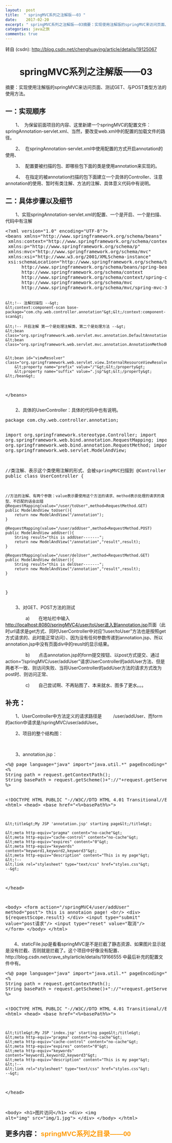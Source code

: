 ```yaml
---
layout:  post
title:  " springMVC系列之注解版——03 "
date:    2017-02-20
excerpt: " springMVC系列之注解版——03摘要：实现使用注解版的springMVC来访问页面、测试GET、与POST类型方法的使用方法。一：实现顺序    1、 为保留前面项目的内容、这里新建一个springMVC的配置文件：springAnnotation-servlet.xml、当然，要改变web.xml中的配置的加载文件的路径。     2、 在springAnnota... "
categories: java之旅 
comments: true
---
```

转自 (csdn): http://blog.csdn.net/chenghuaying/article/details/19125067
<div class="skin_detail" id="article_content"> 
 <h1 style="text-align:center">springMVC系列之注解版——03</h1> 
 <div> 
 </div> 
 <p>摘要：实现使用注解版的springMVC来访问页面、测试GET、与POST类型方法的使用方法。</p> 
 <p> </p> 
 <h2>一：实现顺序</h2> 
 <div> 
 </div> 
 <p>&nbsp; &nbsp; &nbsp; &nbsp; 1、&nbsp; 为保留前面项目的内容、这里新建一个springMVC的配置文件：springAnnotation-servlet.xml、当然，要改变web.xml中的配置的加载文件的路径。</p> 
 <p>&nbsp; &nbsp; &nbsp; &nbsp;&nbsp;2、&nbsp; 在springAnnotation-servlet.xml中使用配置的方式开启annotation的使用、</p> 
 <p>&nbsp; &nbsp; &nbsp; &nbsp;&nbsp;3、&nbsp; 配置要被扫描的包、即哪些包下面的类是使用annotation来实现的。</p> 
 <p>&nbsp; &nbsp; &nbsp; &nbsp;&nbsp;4、&nbsp; 在指定的被annotation扫描的包下面建立一个具体的Controller、注意annotation的使用、暂时有类注解、方法的注解、具体意义代码中有说明。</p> 
 <p> </p> 
 <h2>二：具体步骤以及细节</h2> 
 <div> 
 </div> 
 <p>&nbsp; &nbsp; &nbsp; &nbsp;&nbsp;1、实现springAnnotation-servlet.xml的配置、一个是开启、一个是扫描、代码中有注解</p> 
 <p> </p> 
 <p></p> 
 <pre code_snippet_id="185572" snippet_file_name="blog_20140212_1_4631338" name="code" class="html">&lt;?xml version="1.0" encoding="UTF-8"?&gt;
&lt;beans xmlns="http://www.springframework.org/schema/beans"  
 xmlns:context="http://www.springframework.org/schema/context"  
 xmlns:p="http://www.springframework.org/schema/p"  
 xmlns:mvc="http://www.springframework.org/schema/mvc"  
 xmlns:xsi="http://www.w3.org/2001/XMLSchema-instance"  
 xsi:schemaLocation="http://www.springframework.org/schema/beans  
      http://www.springframework.org/schema/beans/spring-beans-3.0.xsd  
      http://www.springframework.org/schema/context  
      http://www.springframework.org/schema/context/spring-context.xsd  
      http://www.springframework.org/schema/mvc  
      http://www.springframework.org/schema/mvc/spring-mvc-3.0.xsd"&gt;
      
      
    &lt;!-- 注解扫描包 --&gt;
	&lt;context:component-scan base-package="com.chy.web.controller.annotation"&gt;&lt;/context:component-scan&gt;
	
	&lt;!-- 开启注解 第一个是处理注解类、第二个是处理方法 --&gt;
	&lt;bean class="org.springframework.web.servlet.mvc.annotation.DefaultAnnotationHandlerMapping"&gt;&lt;/bean&gt;	
	&lt;bean class="org.springframework.web.servlet.mvc.annotation.AnnotationMethodHandlerAdapter"&gt;&lt;/bean&gt;	
		
	
	&lt;bean id="viewResolver" class="org.springframework.web.servlet.view.InternalResourceViewResolver"&gt;
		&lt;property name="prefix" value="/"&gt;&lt;/property&gt;
		&lt;property name="suffix" value=".jsp"&gt;&lt;/property&gt;
	&lt;/bean&gt;
 &lt;/beans&gt;  </pre> 
 <p></p> 
 <p>&nbsp; &nbsp; &nbsp; &nbsp;&nbsp;2、具体的UserController：具体的代码中也有说明。</p> 
 <p> </p> 
 <p></p> 
 <pre code_snippet_id="185572" snippet_file_name="blog_20140212_2_2439511" name="code" class="java">package com.chy.web.controller.annotation;

import org.springframework.stereotype.Controller;
import org.springframework.web.bind.annotation.RequestMapping;
import org.springframework.web.bind.annotation.RequestMethod;
import org.springframework.web.servlet.ModelAndView;

//类注解、表示这个类使用注解的形式、会被springMVC扫描到
@Controller
public class UserController {
	
	//方法的注解、有两个参数：value表示要使用这个方法的请求、method表示处理的请求的类型、不匹配的话会出错
	@RequestMapping(value="/user/toUser",method=RequestMethod.GET)
	public ModelAndView toUser(){
		return new ModelAndView("/annotation");
	}

	@RequestMapping(value="/user/addUser",method=RequestMethod.POST)
	public ModelAndView addUser(){
		String result="this is addUser-------";
		return new ModelAndView("/annotation","result",result);
	}
	
	@RequestMapping(value="/user/delUser",method=RequestMethod.GET)
	public ModelAndView delUser(){
		String result="this is delUser-------";
		return new ModelAndView("/annotation","result",result);
	}	
}</pre> 
 <p></p> 
 <p>&nbsp; &nbsp; &nbsp; &nbsp;&nbsp;3、对GET、POST方法的测试</p> 
 <p>&nbsp; &nbsp; &nbsp; &nbsp;&nbsp;&nbsp; &nbsp; &nbsp; &nbsp;&nbsp;a)&nbsp;&nbsp;&nbsp;&nbsp;&nbsp;&nbsp;&nbsp;在地址栏中输入<a target="_blank" href="http://localhost:8080/springMVC4/user/toUser%20%E8%BF%9B%E5%85%A5%E5%88%B0annotation.jsp"><span style="color:windowtext">http://localhost:8080/springMVC4/user/toUser</span><span style="color:windowtext">进入到</span><span style="color:windowtext">annotation.jsp</span></a>页面（此时url请求是get方式、同时UserController中对应”/user/toUser”方法也是按照get方式请求的、此时能正常访问）、因为没有任何参数传递到annotation.jsp、所以annotation.jsp中没有页面div中的reuslt的显示结果。</p> 
 <p>&nbsp; &nbsp; &nbsp; &nbsp;&nbsp;&nbsp; &nbsp; &nbsp; &nbsp;&nbsp;b)&nbsp;&nbsp;&nbsp;&nbsp;&nbsp;&nbsp;&nbsp;点击annotation.jsp的form提交按钮、以post方式提交、通过action=”/springMVC/user/addUser”请求UserController的addUser方法、但是两者不一致、则访问失败、当将UserController的addUser方法的请求方式改为post时、则访问正常、</p> 
 <p>&nbsp; &nbsp; &nbsp; &nbsp;&nbsp;&nbsp; &nbsp; &nbsp; &nbsp;&nbsp;c)&nbsp;&nbsp;&nbsp;&nbsp;&nbsp;&nbsp;&nbsp;自己尝试啊、不再贴图了、本来就水、图多了更水。。。</p> 
 <h2>补充：</h2> 
 <p>&nbsp; &nbsp; &nbsp; &nbsp;&nbsp;1、UserController中方法定义的请求路径是&nbsp;&nbsp;&nbsp;&nbsp;&nbsp;&nbsp;&nbsp;&nbsp; /user/addUser、而form的action中请求是/springMVC/user/addUser。</p> 
 <p>&nbsp; &nbsp; &nbsp; &nbsp;&nbsp;2、项目的整个结构图：</p> 
 <p>&nbsp; &nbsp; &nbsp; &nbsp; &nbsp; &nbsp; &nbsp; &nbsp; &nbsp; &nbsp; &nbsp; &nbsp; &nbsp; &nbsp; &nbsp;&nbsp;<img src="http://img.blog.csdn.net/20140212173449218?watermark/2/text/aHR0cDovL2Jsb2cuY3Nkbi5uZXQvY3JhdmVfc2h5/font/5a6L5L2T/fontsize/400/fill/I0JBQkFCMA==/dissolve/70/gravity/Center" alt=""> </p> 
 <p> </p> 
 <p>&nbsp; &nbsp; &nbsp; &nbsp; 3、annotation.jsp： </p> 
 <p></p>
 <pre code_snippet_id="185572" snippet_file_name="blog_20140320_3_3149054" name="code" class="html">&lt;%@ page language="java" import="java.util.*" pageEncoding="UTF-8"%&gt;
&lt;%
String path = request.getContextPath();
String basePath = request.getScheme()+"://"+request.getServerName()+":"+request.getServerPort()+path+"/";
%&gt;

&lt;!DOCTYPE HTML PUBLIC "-//W3C//DTD HTML 4.01 Transitional//EN"&gt;
&lt;html&gt;
  &lt;head&gt;
    &lt;base href="&lt;%=basePath%&gt;"&gt;
    
    &lt;title&gt;My JSP 'annotation.jsp' starting page&lt;/title&gt;
    
	&lt;meta http-equiv="pragma" content="no-cache"&gt;
	&lt;meta http-equiv="cache-control" content="no-cache"&gt;
	&lt;meta http-equiv="expires" content="0"&gt;    
	&lt;meta http-equiv="keywords" content="keyword1,keyword2,keyword3"&gt;
	&lt;meta http-equiv="description" content="This is my page"&gt;
	&lt;!--
	&lt;link rel="stylesheet" type="text/css" href="styles.css"&gt;
	--&gt;

  &lt;/head&gt;
  
  &lt;body&gt;
  		&lt;form action="/springMVC4/user/addUser" method="post"&gt;
  			this is annotaion page!
  			&lt;br/&gt;
  			&lt;div&gt;
  				${requestScope.result}
  			&lt;/div&gt;
  			&lt;input type="submit" value="post请求"/&gt;
  			&lt;input type="reset" value="取消"/&gt;
  		&lt;/form&gt;
  &lt;/body&gt;
&lt;/html&gt;
</pre>
 <p></p> 
 <p> </p> 
 <p><span style="white-space:pre">&nbsp; &nbsp; &nbsp; &nbsp;</span>4、staticFile.jsp是看看springMVC是不是拦截了静态资源、如果图片显示就是没有拦截、否则就是拦截了。这个项目中好像没有配置、http://blog.csdn.net/crave_shy/article/details/19166555 中最后补充的配置文件中有。</p> 
 <p> </p> 
 <pre code_snippet_id="185572" snippet_file_name="blog_20140320_4_5864269" name="code" class="html">&lt;%@ page language="java" import="java.util.*" pageEncoding="UTF-8"%&gt;
&lt;%
String path = request.getContextPath();
String basePath = request.getScheme()+"://"+request.getServerName()+":"+request.getServerPort()+path+"/";
%&gt;

&lt;!DOCTYPE HTML PUBLIC "-//W3C//DTD HTML 4.01 Transitional//EN"&gt;
&lt;html&gt;
  &lt;head&gt;
    &lt;base href="&lt;%=basePath%&gt;"&gt;
    
    &lt;title&gt;My JSP 'index.jsp' starting page&lt;/title&gt;
	&lt;meta http-equiv="pragma" content="no-cache"&gt;
	&lt;meta http-equiv="cache-control" content="no-cache"&gt;
	&lt;meta http-equiv="expires" content="0"&gt;    
	&lt;meta http-equiv="keywords" content="keyword1,keyword2,keyword3"&gt;
	&lt;meta http-equiv="description" content="This is my page"&gt;
	&lt;!--
	&lt;link rel="stylesheet" type="text/css" href="styles.css"&gt;
	--&gt;
  &lt;/head&gt;
  
  &lt;body&gt;
  		&lt;h1&gt;图片访问&lt;/h1&gt;
  		&lt;div&gt;
  			&lt;img alt="img" src="img/1.jpg"&gt;
  		&lt;/div&gt;
  &lt;/body&gt;
&lt;/html&gt;
</pre>  
 <p> </p> 
 <p></p> 
 <h2 style="margin:0px; padding:0px; font-family:Arial; line-height:26px">更多内容：&nbsp;<a target="_blank" href="http://blog.csdn.net/crave_shy/article/details/19089979" style="color:rgb(255,153,0); text-decoration:none">springMVC系列之目录——00</a></h2>  
 <p></p> 
 <link rel="stylesheet" href="http://static.blog.csdn.net/public/res-min/markdown_views.css?v=1.0"> 
</div>
